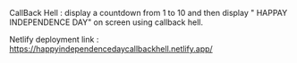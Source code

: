 CallBack Hell : 
display a countdown from 1 to 10 and then display " HAPPAY INDEPENDENCE DAY" on screen using callback hell.

Netlify deployment link : https://happyindependencedaycallbackhell.netlify.app/
